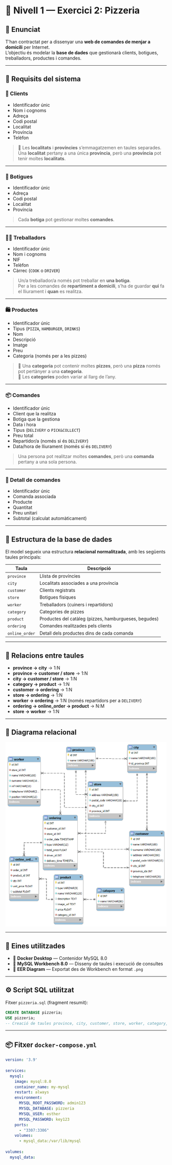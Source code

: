 # 🍕 Nivell 1 — Exercici 2: Pizzeria

## 📄 Enunciat
T’han contractat per a dissenyar una **web de comandes de menjar a domicili** per Internet.  
L’objectiu és modelar la **base de dades** que gestionarà clients, botigues, treballadors, productes i comandes.

---

## 🧾 Requisits del sistema

### 👥 Clients
- Identificador únic  
- Nom i cognoms  
- Adreça  
- Codi postal  
- Localitat  
- Província  
- Telèfon  

> 🔸 Les **localitats** i **províncies** s’emmagatzemen en taules separades.  
> Una **localitat** pertany a una única **província**, però una **província** pot tenir moltes **localitats**.

---

### 🏪 Botigues
- Identificador únic  
- Adreça  
- Codi postal  
- Localitat  
- Província  

> Cada **botiga** pot gestionar moltes **comandes**.

---

### 👨‍🍳 Treballadors
- Identificador únic  
- Nom i cognoms  
- NIF  
- Telèfon  
- Càrrec (`COOK` o `DRIVER`)  

> Un/a treballador/a només pot treballar en **una botiga**.  
> Per a les comandes de **repartiment a domicili**, s’ha de guardar **qui** fa el lliurament i **quan** es realitza.

---

### 🛍️ Productes
- Identificador únic  
- Tipus (`PIZZA`, `HAMBURGER`, `DRINKS`)  
- Nom  
- Descripció  
- Imatge  
- Preu  
- Categoria (només per a les pizzes)

> 🔸 Una **categoria** pot contenir moltes **pizzes**, però una **pizza** només pot pertànyer a una **categoria**.  
> 🔸 Les **categories** poden variar al llarg de l’any.

---

### 📦 Comandes
- Identificador únic  
- Client que la realitza  
- Botiga que la gestiona  
- Data i hora  
- Tipus (`DELIVERY` o `PICK&COLLECT`)  
- Preu total  
- Repartidor/a (només si és `DELIVERY`)  
- Data/hora de lliurament (només si és `DELIVERY`)

> Una persona pot realitzar moltes **comandes**, però una **comanda** pertany a una sola persona.

---

### 🧾 Detall de comandes
- Identificador únic  
- Comanda associada  
- Producte  
- Quantitat  
- Preu unitari  
- Subtotal (calculat automàticament)

---

## 🧱 Estructura de la base de dades

El model segueix una estructura **relacional normalitzada**, amb les següents taules principals:

| Taula | Descripció |
|--------|-------------|
| `province` | Llista de províncies |
| `city` | Localitats associades a una província |
| `customer` | Clients registrats |
| `store` | Botigues físiques |
| `worker` | Treballadors (cuiners i repartidors) |
| `category` | Categories de pizzes |
| `product` | Productes del catàleg (pizzes, hamburgueses, begudes) |
| `ordering` | Comandes realitzades pels clients |
| `online_order` | Detall dels productes dins de cada comanda |

---

## 🔗 Relacions entre taules

- **province → city** → 1:N  
- **province → customer / store** → 1:N  
- **city → customer / store** → 1:N  
- **category → product** → 1:N  
- **customer → ordering** → 1:N  
- **store → ordering** → 1:N  
- **worker → ordering** → 1:N (només repartidors per a `DELIVERY`)  
- **ordering → online_order → product** → N:M
- **store → worker** → 1:N

---

## 🧩 Diagrama relacional

![Model relacional de la pizzeria](src/pizzeria_model.png)

---

## 🧰 Eines utilitzades

- 🐳 **Docker Desktop** — Contenidor MySQL 8.0  
- 💾 **MySQL Workbench 8.0** — Disseny de taules i execució de consultes  
- 🧩 **EER Diagram** — Exportat des de Workbench en format `.png`

---

## ⚙️ Script SQL utilitzat

Fitxer `pizzeria.sql` (fragment resumit):

```sql
CREATE DATABASE pizzeria;
USE pizzeria;
-- Creació de taules province, city, customer, store, worker, category, product, ordering, online_order
```
---

## 📦 Fitxer `docker-compose.yml`

```yaml
version: '3.9'

services:
  mysql:
    image: mysql:8.0
    container_name: my-mysql
    restart: always
    environment:
      MYSQL_ROOT_PASSWORD: admin123
      MYSQL_DATABASE: pizzeria
      MYSQL_USER: esther
      MYSQL_PASSWORD: key123
    ports:
      - "3307:3306"
    volumes:
      - mysql_data:/var/lib/mysql

volumes:
  mysql_data:
```
